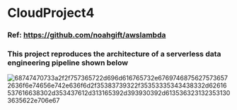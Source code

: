 # CloudProject4

### Ref: https://github.com/noahgift/awslambda

### This project reproduces the architecture of a serverless data engineering pipeline shown below 
![68747470733a2f2f757365722d696d616765732e67697468756275736572636f6e74656e742e636f6d2f35383739322f35353335343438332d62616537616638302d353437612d313165392d393930392d6135363231323531303635622e706e67](https://user-images.githubusercontent.com/29048931/113677686-d9956800-968b-11eb-8c05-c89e4168d261.png)

